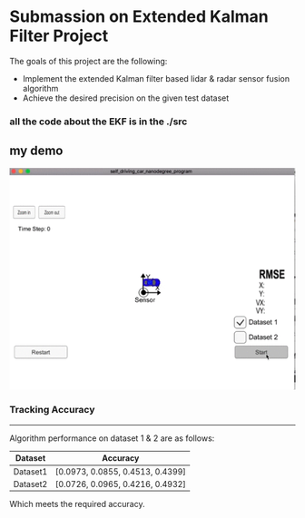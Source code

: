 # Submassion on Extended Kalman Filter Project 


The goals of this project are the following:

- Implement the extended Kalman filter based lidar & radar sensor fusion algorithm
- Achieve the desired precision on the given test dataset



### all the code about the EKF is in the ./src

## my demo

![demo](./demo/demo.gif)

### Tracking Accuracy

------

Algorithm performance on dataset 1 & 2 are as follows:

| Dataset  | Accuracy                         |
| -------- | -------------------------------- |
| Dataset1 | [0.0973, 0.0855, 0.4513, 0.4399] |
| Dataset2 | [0.0726, 0.0965, 0.4216, 0.4932] |

Which meets the required accuracy.

